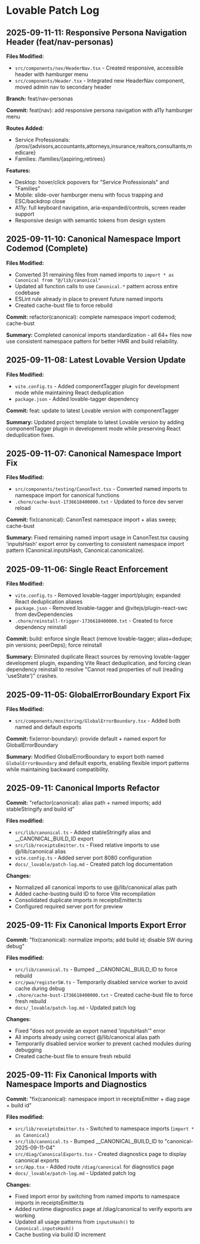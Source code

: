 # Lovable Patch Log

## 2025-09-11-11: Responsive Persona Navigation Header (feat/nav-personas)

**Files Modified:**
- `src/components/nav/HeaderNav.tsx` - Created responsive, accessible header with hamburger menu
- `src/components/Header.tsx` - Integrated new HeaderNav component, moved admin nav to secondary header

**Branch:** feat/nav-personas

**Commit:** feat(nav): add responsive persona navigation with a11y hamburger menu

**Routes Added:**
- Service Professionals: /pros/{advisors,accountants,attorneys,insurance,realtors,consultants,medicare}
- Families: /families/{aspiring,retirees}

**Features:**
- Desktop: hover/click popovers for "Service Professionals" and "Families"
- Mobile: slide-over hamburger menu with focus trapping and ESC/backdrop close
- A11y: full keyboard navigation, aria-expanded/controls, screen reader support
- Responsive design with semantic tokens from design system

## 2025-09-11-10: Canonical Namespace Import Codemod (Complete)

**Files Modified:**
- Converted 31 remaining files from named imports to `import * as Canonical from "@/lib/canonical"`
- Updated all function calls to use `Canonical.*` pattern across entire codebase
- ESLint rule already in place to prevent future named imports
- Created cache-bust file to force rebuild

**Commit:** refactor(canonical): complete namespace import codemod; cache-bust

**Summary:** Completed canonical imports standardization - all 64+ files now use consistent namespace pattern for better HMR and build reliability.

## 2025-09-11-08: Latest Lovable Version Update

**Files Modified:**
- `vite.config.ts` - Added componentTagger plugin for development mode while maintaining React deduplication
- `package.json` - Added lovable-tagger dependency

**Commit:** feat: update to latest Lovable version with componentTagger

**Summary:** Updated project template to latest Lovable version by adding componentTagger plugin in development mode while preserving React deduplication fixes.

## 2025-09-11-07: Canonical Namespace Import Fix

**Files Modified:**
- `src/components/testing/CanonTest.tsx` - Converted named imports to namespace import for canonical functions
- `.chore/cache-bust-1736618400000.txt` - Updated to force dev server reload

**Commit:** fix(canonical): CanonTest namespace import + alias sweep; cache-bust

**Summary:** Fixed remaining named import usage in CanonTest.tsx causing 'inputsHash' export error by converting to consistent namespace import pattern (Canonical.inputsHash, Canonical.canonicalize).

## 2025-09-11-06: Single React Enforcement

**Files Modified:**
- `vite.config.ts` - Removed lovable-tagger import/plugin; expanded React deduplication aliases
- `package.json` - Removed lovable-tagger and @vitejs/plugin-react-swc from devDependencies
- `.chore/reinstall-trigger-1736618400000.txt` - Created to force dependency reinstall

**Commit:** build: enforce single React (remove lovable-tagger; alias+dedupe; pin versions; peerDeps); force reinstall

**Summary:** Eliminated duplicate React sources by removing lovable-tagger development plugin, expanding Vite React deduplication, and forcing clean dependency reinstall to resolve "Cannot read properties of null (reading 'useState')" crashes.

## 2025-09-11-05: GlobalErrorBoundary Export Fix

**Files Modified:**
- `src/components/monitoring/GlobalErrorBoundary.tsx` - Added both named and default exports

**Commit:** fix(error-boundary): provide default + named export for GlobalErrorBoundary

**Summary:** Modified GlobalErrorBoundary to export both named `GlobalErrorBoundary` and default exports, enabling flexible import patterns while maintaining backward compatibility.

## 2025-09-11: Canonical Imports Refactor

**Commit:** "refactor(canonical): alias path + named imports; add stableStringify and build id"

**Files modified:**
- `src/lib/canonical.ts` - Added stableStringify alias and __CANONICAL_BUILD_ID export
- `src/lib/receiptsEmitter.ts` - Fixed relative imports to use @/lib/canonical alias  
- `vite.config.ts` - Added server port 8080 configuration
- `docs/_lovable/patch-log.md` - Created patch log documentation

**Changes:**
- Normalized all canonical imports to use @/lib/canonical alias path
- Added cache-busting build ID to force Vite recompilation
- Consolidated duplicate imports in receiptsEmitter.ts
- Configured required server port for preview

## 2025-09-11: Fix Canonical Imports Export Error

**Commit:** "fix(canonical): normalize imports; add build id; disable SW during debug"

**Files modified:**
- `src/lib/canonical.ts` - Bumped __CANONICAL_BUILD_ID to force rebuild
- `src/pwa/registerSW.ts` - Temporarily disabled service worker to avoid cache during debug
- `.chore/cache-bust-1736618400000.txt` - Created cache-bust file to force fresh rebuild
- `docs/_lovable/patch-log.md` - Updated patch log

**Changes:**
- Fixed "does not provide an export named 'inputsHash'" error
- All imports already using correct @/lib/canonical alias path
- Temporarily disabled service worker to prevent cached modules during debugging
- Created cache-bust file to ensure fresh rebuild

## 2025-09-11: Fix Canonical Imports with Namespace Imports and Diagnostics

**Commit:** "fix(canonical): namespace import in receiptsEmitter + diag page + build id"

**Files modified:**
- `src/lib/receiptsEmitter.ts` - Switched to namespace imports (`import * as Canonical`)
- `src/lib/canonical.ts` - Bumped __CANONICAL_BUILD_ID to "canonical-2025-09-11-04"
- `src/diag/CanonicalExports.tsx` - Created diagnostics page to display canonical exports
- `src/App.tsx` - Added route `/diag/canonical` for diagnostics page
- `docs/_lovable/patch-log.md` - Updated patch log

**Changes:**
- Fixed import error by switching from named imports to namespace imports in receiptsEmitter.ts
- Added runtime diagnostics page at /diag/canonical to verify exports are working
- Updated all usage patterns from `inputsHash()` to `Canonical.inputsHash()`
- Cache busting via build ID increment